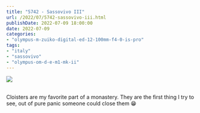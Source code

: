 ```yaml
---
title: "5742 - Sassovivo III"
url: /2022/07/5742-sassovivo-iii.html
publishDate: 2022-07-09 18:00:00
date: 2022-07-09
categories:
- "olympus-m-zuiko-digital-ed-12-100mm-f4-0-is-pro"
tags:
- "italy"
- "sassovivo"
- "olympus-om-d-e-m1-mk-ii"
---
```

<div class="container">
<div class="center"><a target="_blank" href="https://d25zfm9zpd7gm5.cloudfront.net/1200x1200/2019/20190906_102438_lr.jpg"><img class="webfeedsFeaturedVisual" src="https://d25zfm9zpd7gm5.cloudfront.net/0600x0600/2019/20190906_102438_lr.jpg" /></a></div>
</div>
<br />

Cloisters are my favorite part of a monastery. They are the
first thing I try to see, out of pure panic someone could
close them :grin:
